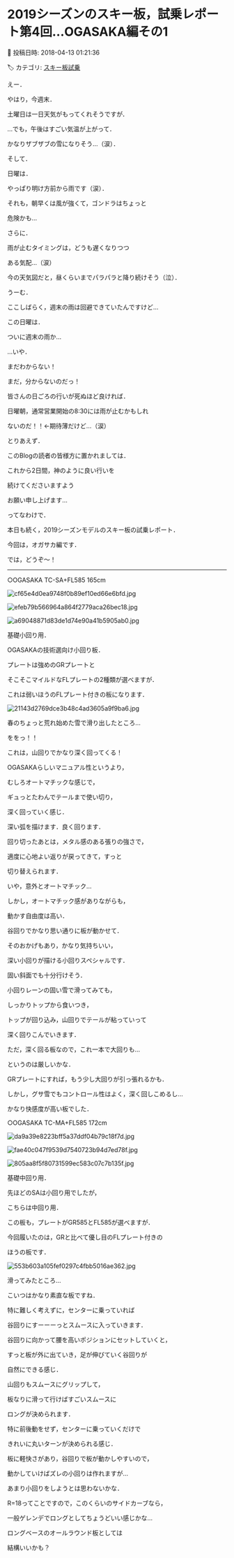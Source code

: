 # 2019シーズンのスキー板，試乗レポート第4回…OGASAKA編その1

📅 投稿日時: 2018-04-13 01:21:36

🏷️ カテゴリ: [スキー板試乗](c0bd8048615710cee890e403a36cc9a2b.md)

えー．


やはり，今週末．


土曜日は一日天気がもってくれそうですが．


…でも，午後はすごい気温が上がって．


かなりザブザブの雪になりそう…（涙）．





そして．


日曜は．


やっぱり明け方前から雨です（涙）．


それも，朝早くは風が強くて，ゴンドラはちょっと


危険かも…


さらに．


雨が止むタイミングは，どうも遅くなりつつ


ある気配…（涙）


今の天気図だと，昼くらいまでパラパラと降り続けそう（泣）．


うーむ．


ここしばらく，週末の雨は回避できていたんですけど…


この日曜は．


ついに週末の雨か…





…いや．


まだわからない！


まだ，分からないのだっ！


皆さんの日ごろの行いが死ぬほど良ければ．


日曜朝，通常営業開始の8:30には雨が止むかもしれ


ないのだ！！←期待薄だけど…（涙）





とりあえず．


このBlogの読者の皆様方に置かれましては．


これから2日間，神のように良い行いを


続けてくださいますよう


お願い申し上げます…





ってなわけで．


本日も続く，2019シーズンモデルのスキー板の試乗レポート．


今回は，オガサカ編です．


では，どうぞ～！[]()


---





○OGASAKA TC-SA+FL585 165cm







![cf65e4d0ea9748f0b89ef10ed66e6bfd.jpg](images/cf65e4d0ea9748f0b89ef10ed66e6bfd.jpg)









![efeb79b566964a864f2779aca26bec18.jpg](images/efeb79b566964a864f2779aca26bec18.jpg)









![a69048871d83de1d74e90a41b5905ab0.jpg](images/a69048871d83de1d74e90a41b5905ab0.jpg)







基礎小回り用．





OGASAKAの技術選向け小回り板．


プレートは強めのGRプレートと


そこそこマイルドなFLプレートの2種類が選べますが．


これは弱いほうのFLプレート付きの板になります．




![21143d2769dce3b48c4ad3605a9f9ba6.jpg](images/21143d2769dce3b48c4ad3605a9f9ba6.jpg)







春のちょっと荒れ始めた雪で滑り出したところ…


ををっ！！


これは，山回りでかなり深く回ってくる！





OGASAKAらしいマニュアル性というより，


むしろオートマチックな感じで，


ギュっとたわんでテールまで使い切り，


深く回っていく感じ．


深い弧を描けます．良く回ります．





回り切ったあとは，メタル感のある張りの強さで，


適度に心地よい返りが戻ってきて，すっと


切り替えられます．


いや，意外とオートマチック…


しかし，オートマチック感がありながらも，


動かす自由度は高い．


谷回りでかなり思い通りに板が動かせて．


そのおかげもあり，かなり気持ちいい，


深い小回りが描ける小回りスペシャルです．





固い斜面でも十分行けそう．


小回りレーンの固い雪で滑ってみても，


しっかりトップから食いつき，


トップが回り込み，山回りでテールが粘っていって


深く回りこんでいきます．





ただ，深く回る板なので，これ一本で大回りも…


というのは厳しいかな．


GRプレートにすれば，もう少し大回りが引っ張れるかも．





しかし，グサ雪でもコントロール性はよく，深く回しこめるし…


かなり快感度が高い板でした．


[]()





○OGASAKA TC-MA+FL585 172cm







![da9a39e8223bff5a37ddf04b79c18f7d.jpg](images/da9a39e8223bff5a37ddf04b79c18f7d.jpg)









![fae40c047f9539d7540723b94d7ed78f.jpg](images/fae40c047f9539d7540723b94d7ed78f.jpg)









![805aa8f5f80731599ec583c07c7b135f.jpg](images/805aa8f5f80731599ec583c07c7b135f.jpg)







基礎中回り用．





先ほどのSAは小回り用でしたが，


こちらは中回り用．





この板も，プレートがGR585とFL585が選べますが．


今回履いたのは，GRと比べて優し目のFLプレート付きの


ほうの板です．




![553b603a105fef0297c4fbb5016ae362.jpg](images/553b603a105fef0297c4fbb5016ae362.jpg)







滑ってみたところ…


こいつはかなり素直な板ですね．


特に難しく考えずに，センターに乗っていれば


谷回りにすーーーっとスムースに入っていきます．


谷回りに向かって腰を高いポジションにセットしていくと，


すっと板が外に出ていき，足が伸びていく谷回りが


自然にできる感じ．


山回りもスムースにグリップして，


板なりに滑って行けばすごいスムースに


ロングが決められます．


特に前後動をせず，センターに乗っていくだけで


きれいに丸いターンが決められる感じ．





板に軽快さがあり，谷回りで板が動かしやすいので，


動かしていけばズレの小回りは作れますが…


あまり小回りをしようとは思わないかな．





R=18ってことですので，このくらいのサイドカーブなら，


一般ゲレンデでロングとしてちょうどいい感じかな…


ロングベースのオールラウンド板としては


結構いいかも？
